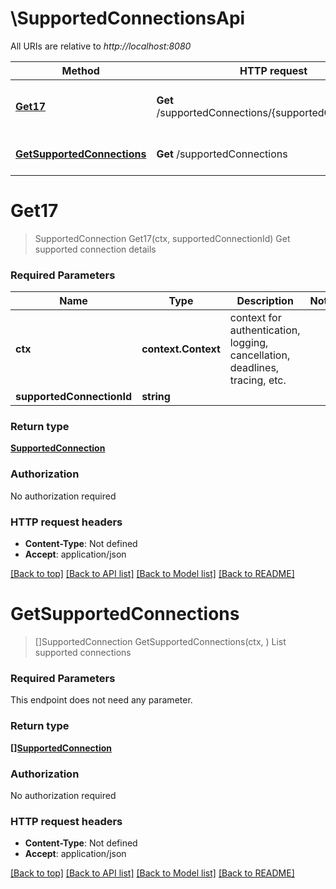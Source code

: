 # \SupportedConnectionsApi

All URIs are relative to *http://localhost:8080*

Method | HTTP request | Description
------------- | ------------- | -------------
[**Get17**](SupportedConnectionsApi.md#Get17) | **Get** /supportedConnections/{supportedConnectionId} | Get supported connection details
[**GetSupportedConnections**](SupportedConnectionsApi.md#GetSupportedConnections) | **Get** /supportedConnections | List supported connections


# **Get17**
> SupportedConnection Get17(ctx, supportedConnectionId)
Get supported connection details



### Required Parameters

Name | Type | Description  | Notes
------------- | ------------- | ------------- | -------------
 **ctx** | **context.Context** | context for authentication, logging, cancellation, deadlines, tracing, etc.
  **supportedConnectionId** | **string**|  | 

### Return type

[**SupportedConnection**](SupportedConnection.md)

### Authorization

No authorization required

### HTTP request headers

 - **Content-Type**: Not defined
 - **Accept**: application/json

[[Back to top]](#) [[Back to API list]](../README.md#documentation-for-api-endpoints) [[Back to Model list]](../README.md#documentation-for-models) [[Back to README]](../README.md)

# **GetSupportedConnections**
> []SupportedConnection GetSupportedConnections(ctx, )
List supported connections



### Required Parameters
This endpoint does not need any parameter.

### Return type

[**[]SupportedConnection**](SupportedConnection.md)

### Authorization

No authorization required

### HTTP request headers

 - **Content-Type**: Not defined
 - **Accept**: application/json

[[Back to top]](#) [[Back to API list]](../README.md#documentation-for-api-endpoints) [[Back to Model list]](../README.md#documentation-for-models) [[Back to README]](../README.md)

